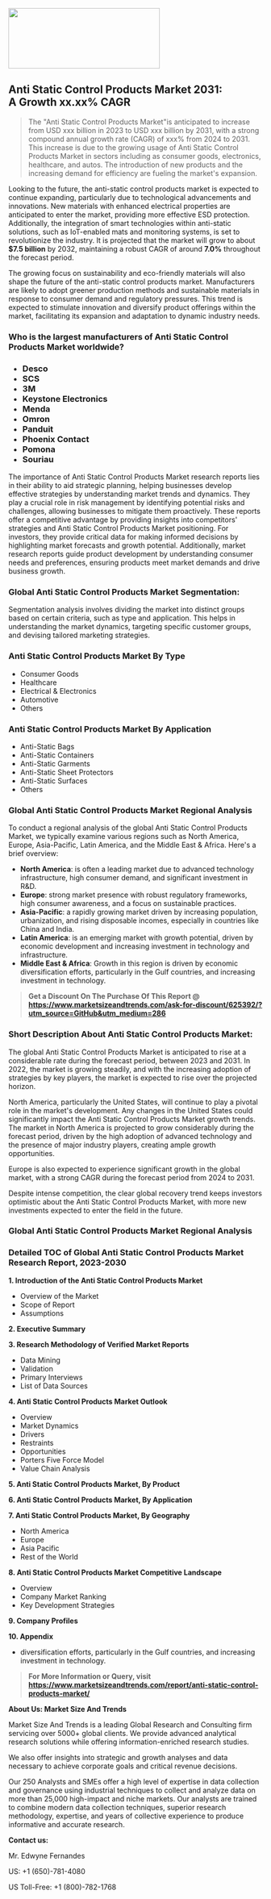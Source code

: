 <img src="https://100x100musica.es/wp-content/uploads/2024/12/Verified-Market-Reports-4-300x120.jpg" alt="" width="300" height="120" class="alignnone size-medium wp-image-100382" /><h2>Anti Static Control Products Market 2031: A&nbsp;Growth&nbsp;xx.xx% CAGR</h2><blockquote id="" class="">The "Anti Static Control Products Market"is anticipated to increase from USD xxx billion in 2023 to USD xxx billion by 2031, with a strong compound annual growth rate (CAGR) of xxx% from 2024 to 2031. This increase is due to the growing usage of Anti Static Control Products Market in sectors including as consumer goods, electronics, healthcare, and autos. The introduction of new products and the increasing demand for efficiency are fueling the market's expansion.</blockquote><p> <p>Looking to the future, the anti-static control products market is expected to continue expanding, particularly due to technological advancements and innovations. New materials with enhanced electrical properties are anticipated to enter the market, providing more effective ESD protection. Additionally, the integration of smart technologies within anti-static solutions, such as IoT-enabled mats and monitoring systems, is set to revolutionize the industry. It is projected that the market will grow to about <strong>$7.5 billion</strong> by 2032, maintaining a robust CAGR of around <strong>7.0%</strong> throughout the forecast period.</p> <p>The growing focus on sustainability and eco-friendly materials will also shape the future of the anti-static control products market. Manufacturers are likely to adopt greener production methods and sustainable materials in response to consumer demand and regulatory pressures. This trend is expected to stimulate innovation and diversify product offerings within the market, facilitating its expansion and adaptation to dynamic industry needs.</p></div></p><h3 id="" class="">Who is the largest manufacturers of&nbsp;Anti Static Control Products Market worldwide?</h3><h3 class=""><p><ul><li>Desco </li><li> SCS </li><li> 3M </li><li> Keystone Electronics </li><li> Menda </li><li> Omron </li><li> Panduit </li><li> Phoenix Contact </li><li> Pomona </li><li> Souriau</li></ul></p></h3><p id="ember58" class="ember-view reader-text-block__paragraph">The importance of&nbsp;Anti Static Control Products Market research reports lies in their ability to aid strategic planning, helping businesses develop effective strategies by understanding market trends and dynamics. They play a crucial role in risk management by identifying potential risks and challenges, allowing businesses to mitigate them proactively. These reports offer a competitive advantage by providing insights into competitors' strategies and Anti Static Control Products Market positioning. For investors, they provide critical data for making informed decisions by highlighting market forecasts and growth potential. Additionally, market research reports guide product development by understanding consumer needs and preferences, ensuring products meet market demands and drive business growth.</p><h3 id="" class="">Global&nbsp;Anti Static Control Products Market Segmentation:</h3><p id="" class="">Segmentation analysis involves dividing the market into distinct groups based on certain criteria, such as type and application. This helps in understanding the market dynamics, targeting specific customer groups, and devising tailored marketing strategies.</p><h3 id="" class="">Anti Static Control Products Market&nbsp;By Type</h3><p><p><ul><li>Consumer Goods</li><li> Healthcare</li><li> Electrical & Electronics</li><li> Automotive</li><li> Others</p></li></ul></p></p><h3 id="" class="">Anti Static Control Products Market&nbsp;By Application</h3><p class=""><p><ul><li>Anti-Static Bags</li><li> Anti-Static Containers</li><li> Anti-Static Garments</li><li> Anti-Static Sheet Protectors</li><li> Anti-Static Surfaces</li><li> Others</li></ul></p></p><h3 id="" class="">Global Anti Static Control Products Market Regional Analysis</h3><p id="" class="">To conduct a regional analysis of the global Anti Static Control Products Market, we typically examine various regions such as North America, Europe, Asia-Pacific, Latin America, and the Middle East &amp; Africa. Here's a brief overview:</p><ul><li><strong>North America</strong>: is often a leading market due to advanced technology infrastructure, high consumer demand, and significant investment in R&amp;D.</li><li><strong>Europe</strong>: strong market presence with robust regulatory frameworks, high consumer awareness, and a focus on sustainable practices.</li><li><strong>Asia-Pacific</strong>: a rapidly growing market driven by increasing population, urbanization, and rising disposable incomes, especially in countries like China and India.</li><li><strong>Latin America</strong>: is an emerging market with growth potential, driven by economic development and increasing investment in technology and infrastructure.</li><li><strong>Middle East &amp; Africa</strong>: Growth in this region is driven by economic diversification efforts, particularly in the Gulf countries, and increasing investment in technology.</li></ul><blockquote id="" class=""><strong>Get a Discount On The Purchase Of This Report @ <a href="https://www.marketsizeandtrends.com/download-sample/625392/?utm_source=GitHub&utm_medium=286" target="_blank">https://www.marketsizeandtrends.com/ask-for-discount/625392/?utm_source=GitHub&utm_medium=286</a></strong></blockquote><h3>Short Description About Anti Static Control Products Market:</h3><p id="ember58" class="ember-view reader-text-block__paragraph">The global&nbsp;Anti Static Control Products Market&nbsp;is anticipated to rise at a considerable rate during the forecast period, between 2023 and 2031. In 2022, the market is growing steadily, and with the increasing adoption of strategies by key players, the market is expected to rise over the projected horizon.</p><p id="ember59" class="ember-view reader-text-block__paragraph">North America, particularly the United States, will continue to play a pivotal role in the market's development. Any changes in the United States could significantly impact the&nbsp;Anti Static Control Products Market&nbsp;growth trends. The market in North America is projected to grow considerably during the forecast period, driven by the high adoption of advanced technology and the presence of major industry players, creating ample growth opportunities.</p><p id="ember60" class="ember-view reader-text-block__paragraph">Europe is also expected to experience significant growth in the global market, with a strong CAGR during the forecast period from 2024 to 2031.</p><p id="ember61" class="ember-view reader-text-block__paragraph">Despite intense competition, the clear global recovery trend keeps investors optimistic about the&nbsp;Anti Static Control Products Market, with more new investments expected to enter the field in the future.</p><h3 id="" class="">Global Anti Static Control Products Market Regional Analysis</h3><h3 id="" class="">Detailed TOC of Global Anti Static Control Products Market Research Report, 2023-2030</h3><p id="" class=""><strong>1. Introduction of the Anti Static Control Products Market</strong></p><ul><li>Overview of the Market</li><li>Scope of Report</li><li>Assumptions</li></ul><p id="" class=""><strong>2. Executive Summary</strong></p><p id="" class=""><strong>3. Research Methodology of Verified Market Reports</strong></p><ul><li>Data Mining</li><li>Validation</li><li>Primary Interviews</li><li>List of Data Sources</li></ul><p id="" class=""><strong>4. Anti Static Control Products Market Outlook</strong></p><ul><li>Overview</li><li>Market Dynamics</li><li>Drivers</li><li>Restraints</li><li>Opportunities</li><li>Porters Five Force Model</li><li>Value Chain Analysis</li></ul><p id="" class=""><strong>5. Anti Static Control Products Market, By Product</strong></p><p id="" class=""><strong>6. Anti Static Control Products Market, By Application</strong></p><p id="" class=""><strong>7. Anti Static Control Products Market, By Geography</strong></p><ul><li>North America</li><li>Europe</li><li>Asia Pacific</li><li>Rest of the World</li></ul><p id="" class=""><strong>8. Anti Static Control Products Market Competitive Landscape</strong></p><ul><li>Overview</li><li>Company Market Ranking</li><li>Key Development Strategies</li></ul><p id="" class=""><strong>9. Company Profiles</strong></p><p id="" class=""><strong>10. Appendix</strong></p><ul><li>diversification efforts, particularly in the Gulf countries, and increasing investment in technology.</li></ul><blockquote id="" class=""><strong>For More Information or Query, visit <strong><strong><a href="https://www.marketsizeandtrends.com/report/anti-static-control-products-market/" target="_blank">https://www.marketsizeandtrends.com/report/anti-static-control-products-market/</a></strong></strong></strong></blockquote><p id="" class=""><strong>About Us: Market Size And Trends</strong></p><p id="" class="">Market Size And Trends is a leading Global Research and Consulting firm servicing over 5000+ global clients. We provide advanced analytical research solutions while offering information-enriched research studies.</p><p id="" class="">We also offer insights into strategic and growth analyses and data necessary to achieve corporate goals and critical revenue decisions.</p><p id="" class="">Our 250 Analysts and SMEs offer a high level of expertise in data collection and governance using industrial techniques to collect and analyze data on more than 25,000 high-impact and niche markets. Our analysts are trained to combine modern data collection techniques, superior research methodology, expertise, and years of collective experience to produce informative and accurate research.</p><p id="" class=""><strong>Contact us:</strong></p><p id="" class="">Mr. Edwyne Fernandes</p><p id="" class="">US: +1 (650)-781-4080</p><p id="" class="">US Toll-Free: +1 (800)-782-1768</p>
